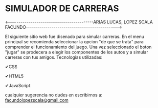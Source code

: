 # SIMULADOR DE CARRERAS 
<------------------------------------------ARIAS LUCAS, LOPEZ SCALA FACUNDO---------------------------------------------->

El siguiente sitio web fue disenado para simular carreras. En el menu principal se recomienda seleccionar la opcion "de que se trata" para comprender el funcionamiento del juego. Una vez seleccionado el boton "jugar" se prodecera a elegir los componentes de los autos y a simular carreras con tus amigos.
Tecnologias utilizadas:

✔CSS

✔HTML5

✔JavaScript

cualquier sugerencia no dudes en escribirnos a: facundolopezscala@gmail.com
